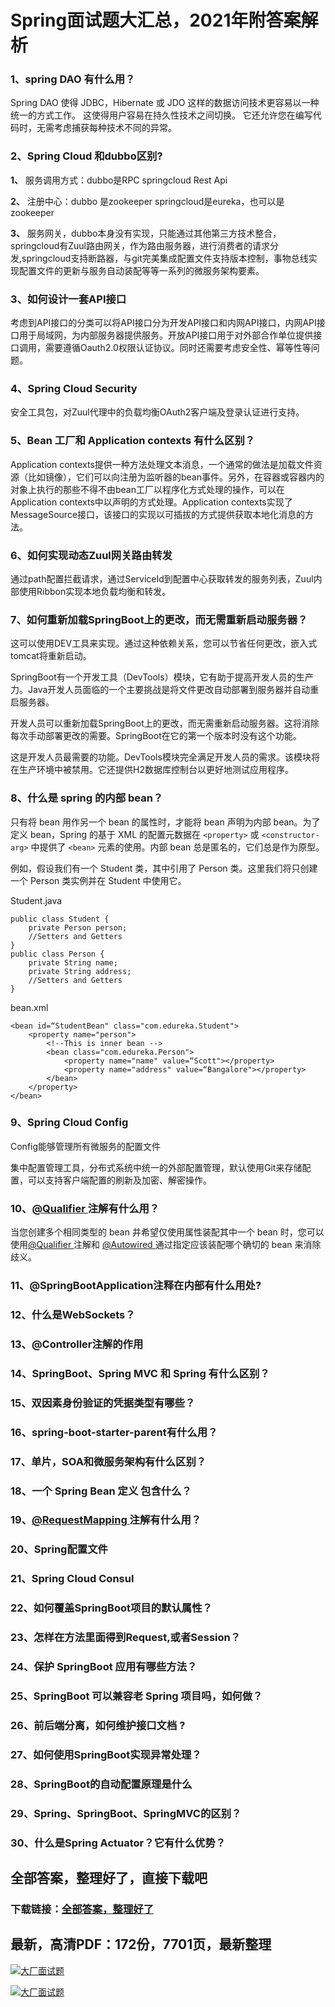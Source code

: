# Spring面试题大汇总，2021年附答案解析







### 1、spring DAO 有什么用？

Spring DAO 使得 JDBC，Hibernate 或 JDO 这样的数据访问技术更容易以一种统一的方式工作。 这使得用户容易在持久性技术之间切换。 它还允许您在编写代码时，无需考虑捕获每种技术不同的异常。


### 2、Spring Cloud 和dubbo区别?

**1、** 服务调用方式：dubbo是RPC springcloud Rest Api

**2、** 注册中心：dubbo 是zookeeper springcloud是eureka，也可以是zookeeper

**3、** 服务网关，dubbo本身没有实现，只能通过其他第三方技术整合，springcloud有Zuul路由网关，作为路由服务器，进行消费者的请求分发,springcloud支持断路器，与git完美集成配置文件支持版本控制，事物总线实现配置文件的更新与服务自动装配等等一系列的微服务架构要素。


### 3、如何设计一套API接口

考虑到API接口的分类可以将API接口分为开发API接口和内网API接口，内网API接口用于局域网，为内部服务器提供服务。开放API接口用于对外部合作单位提供接口调用，需要遵循Oauth2.0权限认证协议。同时还需要考虑安全性、幂等性等问题。


### 4、Spring Cloud Security

安全工具包，对Zuul代理中的负载均衡OAuth2客户端及登录认证进行支持。


### 5、Bean 工厂和 Application contexts 有什么区别？

Application contexts提供一种方法处理文本消息，一个通常的做法是加载文件资源（比如镜像），它们可以向注册为监听器的bean事件。另外，在容器或容器内的对象上执行的那些不得不由bean工厂以程序化方式处理的操作，可以在Application contexts中以声明的方式处理。Application contexts实现了MessageSource接口，该接口的实现以可插拔的方式提供获取本地化消息的方法。


### 6、如何实现动态Zuul网关路由转发

通过path配置拦截请求，通过ServiceId到配置中心获取转发的服务列表，Zuul内部使用Ribbon实现本地负载均衡和转发。


### 7、如何重新加载SpringBoot上的更改，而无需重新启动服务器？

这可以使用DEV工具来实现。通过这种依赖关系，您可以节省任何更改，嵌入式tomcat将重新启动。

SpringBoot有一个开发工具（DevTools）模块，它有助于提高开发人员的生产力。Java开发人员面临的一个主要挑战是将文件更改自动部署到服务器并自动重启服务器。

开发人员可以重新加载SpringBoot上的更改，而无需重新启动服务器。这将消除每次手动部署更改的需要。SpringBoot在它的第一个版本时没有这个功能。

这是开发人员最需要的功能。DevTools模块完全满足开发人员的需求。该模块将在生产环境中被禁用。它还提供H2数据库控制台以更好地测试应用程序。


### 8、什么是 spring 的内部 bean？

只有将 bean 用作另一个 bean 的属性时，才能将 bean 声明为内部 bean。为了定义 bean，Spring 的基于 XML 的配置元数据在 `<property>` 或 `<constructor-arg>` 中提供了 `<bean>` 元素的使用。内部 bean 总是匿名的，它们总是作为原型。

例如，假设我们有一个 Student 类，其中引用了 Person 类。这里我们将只创建一个 Person 类实例并在 Student 中使用它。

Student.java

```
public class Student {
    private Person person;
    //Setters and Getters
}
public class Person {
    private String name;
    private String address;
    //Setters and Getters
}
```

bean.xml

```
<bean id=“StudentBean" class="com.edureka.Student">
    <property name="person">
        <!--This is inner bean -->
        <bean class="com.edureka.Person">
            <property name="name" value=“Scott"></property>
            <property name="address" value=“Bangalore"></property>
        </bean>
    </property>
</bean>
```


### 9、Spring Cloud Config

Config能够管理所有微服务的配置文件

集中配置管理工具，分布式系统中统一的外部配置管理，默认使用Git来存储配置，可以支持客户端配置的刷新及加密、解密操作。


### 10、[@Qualifier ](/Qualifier ) 注解有什么用？

当您创建多个相同类型的 bean 并希望仅使用属性装配其中一个 bean 时，您可以使用[@Qualifier ](/Qualifier ) 注解和 [@Autowired ](/Autowired ) 通过指定应该装配哪个确切的 bean 来消除歧义。


### 11、@SpringBootApplication注释在内部有什么用处?
### 12、什么是WebSockets？
### 13、@Controller注解的作用
### 14、SpringBoot、Spring MVC 和 Spring 有什么区别？
### 15、双因素身份验证的凭据类型有哪些？
### 16、spring-boot-starter-parent有什么用？
### 17、单片，SOA和微服务架构有什么区别？
### 18、一个 Spring Bean 定义 包含什么？
### 19、[@RequestMapping ](/RequestMapping ) 注解有什么用？
### 20、Spring配置文件
### 21、Spring Cloud Consul
### 22、如何覆盖SpringBoot项目的默认属性？
### 23、怎样在方法里面得到Request,或者Session？
### 24、保护 SpringBoot 应用有哪些方法？
### 25、SpringBoot 可以兼容老 Spring 项目吗，如何做？
### 26、前后端分离，如何维护接口文档 ?
### 27、如何使用SpringBoot实现异常处理？
### 28、SpringBoot的自动配置原理是什么
### 29、Spring、SpringBoot、SpringMVC的区别？
### 30、什么是Spring Actuator？它有什么优势？




## 全部答案，整理好了，直接下载吧

### 下载链接：[全部答案，整理好了](https://www.souyunku.com/wp-content/uploads/weixin/githup-weixin-2.png)




## 最新，高清PDF：172份，7701页，最新整理

[![大厂面试题](https://www.souyunku.com/wp-content/uploads/weixin/mst.png "架构师专栏")](https://www.souyunku.com/wp-content/uploads/weixin/githup-weixin.png "架构师专栏")

[![大厂面试题](https://www.souyunku.com/wp-content/uploads/weixin/githup-weixin.png "架构师专栏")](https://www.souyunku.com/wp-content/uploads/weixin/githup-weixin.png "架构师专栏")
